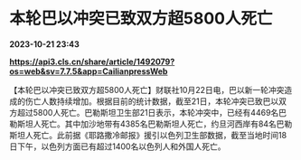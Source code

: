 # 本轮巴以冲突已致双方超5800人死亡

**2023-10-21 23:43**

**https://api3.cls.cn/share/article/1492079?os=web&sv=7.7.5&app=CailianpressWeb**

【本轮巴以冲突已致双方超5800人死亡】财联社10月22日电，巴以新一轮冲突造成的伤亡人数持续增加。根据目前的统计数据，截至21日，本轮冲突已致巴以双方超过5800人死亡。巴勒斯坦卫生部21日表示，本轮冲突中，已经有4469名巴勒斯坦人死亡。其中加沙地带有4385名巴勒斯坦人死亡，约旦河西岸有84名巴勒斯坦人死亡。此前据《耶路撒冷邮报》援引以色列卫生部数据，截至当地时间18日下午，以色列方面已有超过1400名以色列人和外国人死亡。